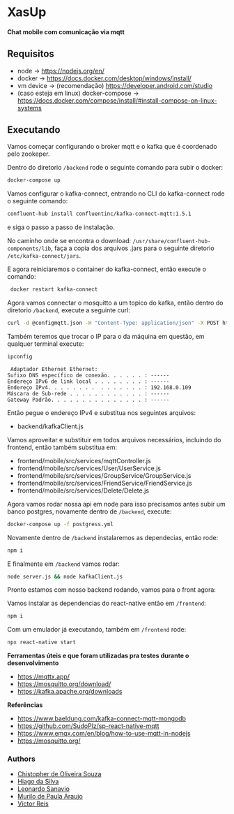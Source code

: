 # XasUp
#### Chat mobile com comunicação via mqtt

## Requisitos

- node -> https://nodejs.org/en/
- docker -> https://docs.docker.com/desktop/windows/install/
- vm device -> (recomendação) https://developer.android.com/studio
- (caso esteja em linux) docker-compose -> https://docs.docker.com/compose/install/#install-compose-on-linux-systems

## Executando

Vamos começar configurando o broker mqtt e o kafka que é coordenado pelo zookeper.

Dentro do diretorio ```/backend``` rode o seguinte comando para subir o docker:

```sh
docker-compose up
```

Vamos configurar o kafka-connect, entrando no CLI do kafka-connect rode o seguinte comando:

```sh
confluent-hub install confluentinc/kafka-connect-mqtt:1.5.1
```
e siga o passo a passo de instalação.

No caminho onde se encontra o download: ```/usr/share/confluent-hub-components/lib```, faça a copia dos arquivos .jars para o seguinte diretorio ```/etc/kafka-connect/jars```.

E agora reiniciaremos o container do kafka-connect, então execute o comando:
```sh
 docker restart kafka-connect
 ```
 
 Agora vamos connectar o mosquitto a um topico do kafka, então dentro do diretorio ```/backend```, execute a seguinte curl:
 ```sh
 curl -d @configmqtt.json -H "Content-Type: application/json" -X POST http://localhost:8083/connectors
 ```

Também teremos que trocar o IP para o da máquina em questão, em qualquer terminal execute:
```sh
ipconfig
 ```
     Adaptador Ethernet Ethernet:                                                                                                                                                     Sufixo DNS específico de conexão. . . . . . : ------
    Endereço IPv6 de link local . . . . . . . . : ------
    Endereço IPv4. . . . . . . .  . . . . . . . : 192.168.0.109
    Máscara de Sub-rede . . . . . . . . . . . . : ------   
    Gateway Padrão. . . . . . . . . . . . . . . : ------      
 
Então pegue o endereço IPv4 e substitua nos seguintes arquivos:

- backend/kafkaClient.js 

Vamos aproveitar e substituir em todos arquivos necessários, incluindo do frontend, então também substitua em:
- frontend/mobile/src/services/mqttController.js
- frontend/mobile/src/services/User/UserService.js
- frontend/mobile/src/services/GroupService/GroupService.js
- frontend/mobile/src/services/FriendService/FriendService.js 
- frontend/mobile/src/services/Delete/Delete.js

Agora vamos rodar nossa api em node para isso precisamos antes subir um banco postgres, novamente dentro de ```/backend```, execute:
```sh
docker-compose up -f postgress.yml
```

Novamente dentro de ```/backend``` instalaremos as dependecias, então rode:
```sh
npm i
```

E finalmente em ```/backend``` vamos rodar:
```sh
node server.js && node kafkaClient.js
```

Pronto estamos com nosso backend rodando, vamos para o front agora:

Vamos instalar as dependencias do react-native então em ```/frontend```:
```sh
npm i
```

Com um emulador já executando, também em ```/frontend``` rode:
```sh
npx react-native start
```
**Ferramentas úteis e que foram utilizadas pra testes durante o desenvolvimento**
 - https://mqttx.app/
 - https://mosquitto.org/download/
 - https://kafka.apache.org/downloads

**Referências**
 - https://www.baeldung.com/kafka-connect-mqtt-mongodb
 - https://github.com/SudoPlz/sp-react-native-mqtt
 - https://www.emqx.com/en/blog/how-to-use-mqtt-in-nodejs
 - https://mosquitto.org/

### Authors
- [Chistopher de Oliveira Souza](https://github.com/Christopher-OSouza)
- [Hiago da Silva](https://github.com/hiagomoa)
- [Leonardo Sanavio](https://github.com/LeoSanavio)
- [Murilo de Paula Araujo](https://www.github.com/murilodepa)
- [Victor Reis](https://github.com/Victor-Kings)

